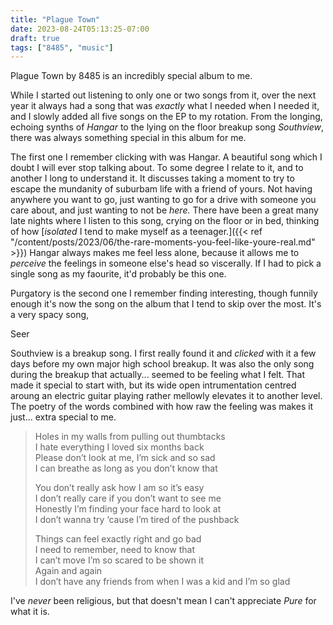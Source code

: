 ```yaml
---
title: "Plague Town"
date: 2023-08-24T05:13:25-07:00
draft: true
tags: ["8485", "music"]
---
```


Plague Town by 8485 is an incredibly special album to me.

While I started out listening to only one or two songs from it, over the next
year it always had a song that was *exactly* what I needed when I needed it,
and I slowly added all five songs on the EP to my rotation. From the longing,
echoing synths of *Hangar* to the lying on the floor breakup song *Southview*,
there was always something special in this album for me.

The first one I remember clicking with was Hangar. A beautiful song which I
doubt I will ever stop talking about. To some degree I relate to it, and to
another I long to understand it. It discusses taking a moment to try to escape
the mundanity of suburbam life with a friend of yours. Not having anywhere you
want to go, just wanting to go for a drive with someone you care about, and
just wanting to not be *here.* There have been a great many late nights where I
listen to this song, crying on the floor or in bed, thinking of how
[*isolated* I tend to make myself as a teenager.]({{< ref "/content/posts/2023/06/the-rare-moments-you-feel-like-youre-real.md" >}})
Hangar always makes me feel less alone, because it allows me to *perceive* the
feelings in someone else's head so viscerally. If I had to pick a single song
as my faourite, it'd probably be this one.

Purgatory is the second one I remember finding interesting, though funnily
enough it's now the song on the album that I tend to skip over the most.
It's a very spacy song,

Seer

Southview is a breakup song. I first really found it and *clicked* with it a
few days before my own major high school breakup. It was also the only song
during the breakup that actually... seemed to be feeling what I felt. That
made it special to start with, but its wide open intrumentation centred aroung
an electric guitar playing rather mellowly elevates it to another level. The
poetry of the words combined with how raw the feeling was makes it just...
extra special to me.

> Holes in my walls from pulling out thumbtacks\
> I hate everything I loved six months back\
> Please don’t look at me, I’m sick and so sad\
> I can breathe as long as you don’t know that
>
> You don’t really ask how I am so it’s easy\
> I don’t really care if you don’t want to see me\
> Honestly I’m finding your face hard to look at\
> I don’t wanna try ‘cause I’m tired of the pushback
>
> Things can feel exactly right and go bad\
> I need to remember, need to know that\
> I can’t move I’m so scared to be shown it\
> Again and again\
> I don’t have any friends from when I was a kid and I’m so glad

I've *never* been religious, but that doesn't mean I can't appreciate *Pure*
for what it is.
